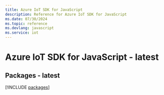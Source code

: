 ```yaml
---
title: Azure IoT SDK for JavaScript
description: Reference for Azure IoT SDK for JavaScript
ms.date: 07/30/2024
ms.topic: reference
ms.devlang: javascript
ms.service: iot
---
```

# Azure IoT SDK for JavaScript - latest
## Packages - latest
[!INCLUDE [packages](iot-index.md)]
